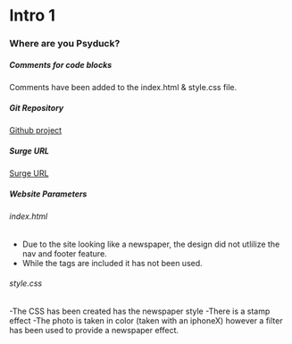 # Intro 1
### Where are you Psyduck?

##### Comments for code blocks
Comments have been added to the index.html & style.css file.

##### Git Repository
[Github project](https://github.com/shishpt/skoli-intro1)

##### Surge URL
[Surge URL](https://where-are-you-psyduck.surge.sh/)

##### Website Parameters
###### index.html
- Due to the site looking like a newspaper, the design did not utlilize the nav and footer feature.  
- While the tags are included it has not been used.

###### style.css
-The CSS has been created has the newspaper style
-There is a stamp effect
-The photo is taken in color (taken with an iphoneX) however a filter has been used to provide a newspaper effect.
